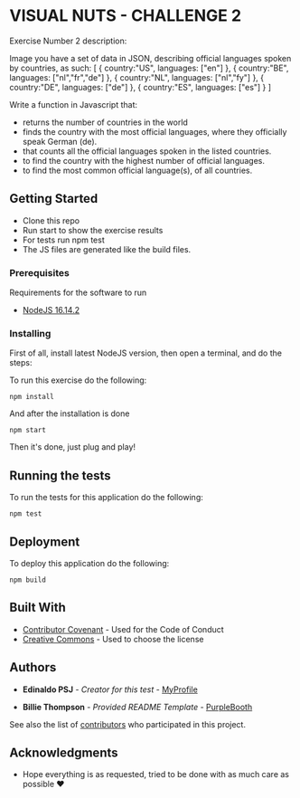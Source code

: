 # VISUAL NUTS - CHALLENGE 2
Exercise Number 2 description:

Image you have a set of data in JSON, describing official languages spoken by countries, as
such:
[
  {
    country:"US",
    languages: ["en"]
  },
  {
    country:"BE",
    languages: ["nl","fr","de"]
  },
  {
    country:"NL",
    languages: ["nl","fy"]
  },
  {
    country:"DE",
    languages: ["de"]
  },
  {
    country:"ES",
    languages: ["es"]
  }
]

Write a function in Javascript that:
- returns the number of countries in the world
- finds the country with the most official languages, where they officially speak German (de).
- that counts all the official languages spoken in the listed countries.
- to find the country with the highest number of official languages.
- to find the most common official language(s), of all countries.

## Getting Started

- Clone this repo
- Run start to show the exercise results
- For tests run npm test
- The JS files are generated like the build files.

### Prerequisites

Requirements for the software to run 
- [NodeJS 16.14.2](https://nodejs.org/en/)

### Installing
First of all, install latest NodeJS version, then open a terminal, and do the steps:

To run this exercise do the following:

    npm install

And after the installation is done

    npm start

Then it's done, just plug and play!

## Running the tests

To run the tests for this application do the following:

    npm test

## Deployment

To deploy this application do the following:

    npm build

## Built With

  - [Contributor Covenant](https://www.contributor-covenant.org/) - Used
    for the Code of Conduct
  - [Creative Commons](https://creativecommons.org/) - Used to choose
    the license

## Authors

  - **Edinaldo PSJ** - *Creator for this test* -
    [MyProfile](https://github.com/edinaldopsj)

  - **Billie Thompson** - *Provided README Template* -
    [PurpleBooth](https://github.com/PurpleBooth)

See also the list of
[contributors](https://github.com/PurpleBooth/a-good-readme-template/contributors)
who participated in this project.

## Acknowledgments

  - Hope everything is as requested, tried to be done with as much care as possible :heart:
